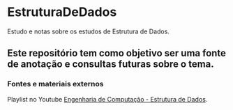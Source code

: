# EstruturaDeDados
Estudo e notas sobre os estudos de Estrutura de Dados.

## Este repositório tem como objetivo ser uma fonte de anotação e consultas futuras sobre o tema.

### Fontes e materiais externos

Playlist no Youtube [Engenharia de Computação - Estrutura de Dados](https://www.youtube.com/watch?v=x2DwllnUZDg&list=PLxI8Can9yAHf8k8LrUePyj0y3lLpigGcl&index=27&ab_channel=UNIVESP).
